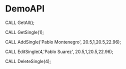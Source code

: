 # DemoAPI


CALL GetAll();

CALL GetSingle(1);

CALL AddSingle('Pablo Montenegro', 20.5,1,20.5,22.96);

CALL EditSingle(4,'Pablo Suarez', 20.5,1,20.5,22.96);

CALL DeleteSingle(4);
